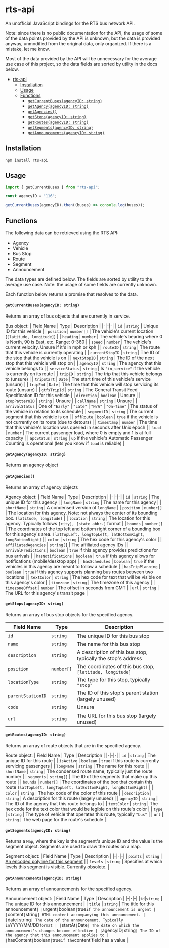 # rts-api

An unofficial JavaScript bindings for the RTS bus network API.

Note: since there is no public documentation for the API, the usage of some of the data points provided by the API is unknown, but the data is provided anyway, unmodified from the original data, only organized. If there is a mistake, let me know.

Most of the data provided by the API will be unnecessary for the average use case of this project, so the data fields are sorted by utility in the docs below.

-   [rts-api](#rts-api)
    -   [Installation](#installation)
    -   [Usage](#usage)
    -   [Functions](#functions)
        -   [`getCurrentBuses(agencyID: string)`](#getcurrentbusesagencyid-string)
        -   [`getAgency(agencyID: string)`](#getagencyagencyid-string)
        -   [`getAgencies()`](#getagencies)
        -   [`getStops(agencyID: string)`](#getstopsagencyid-string)
        -   [`getRoutes(agencyID: string)`](#getroutesagencyid-string)
        -   [`getSegments(agencyID: string)`](#getsegmentsagencyid-string)
        -   [`getAnnouncements(agencyID: string)`](#getannouncementsagencyid-string)

## Installation

```
npm install rts-api
```

## Usage

```javascript
import { getCurrentBuses } from "rts-api";

const agencyID = "116";

getCurrentBuses(agencyID).then((buses) => console.log(buses));
```

## Functions

The following data can be retrieved using the RTS API:

-   Agency
-   Vehicle
-   Bus Stop
-   Route
-   Segment
-   Announcement

The data types are defined below. The fields are sorted by utility to the average use case. Note: the usage of some fields are currently unknown.

Each function below returns a promise that resolves to the data.

#### `getCurrentBuses(agencyID: string)`

Returns an array of bus objects that are currently in service.

Bus object:
| Field Name | Type | Description |
|-|-|-|
| `id` | `string` | Unique ID for this vehicle |
| `position` | `number[]` | The vehicle's current location (`[latitude, longitude]`) |
| `heading` | `number` | The vehicle's bearing where 0 is North, 90 is East, etc. Range: 0-360 |
| `speed` | `number` | The vehicle's current velocity. Unsure if it's in mph or kph |
| `routeID` | `string` | The route that this vehicle is currently operating |
| `currentStopID` | `string` | The ID of the stop that the vehicle is on |
| `nextStopID` | `string` | The ID of the next stop that this vehicle will stop on |
| `agencyID` | `string` | The agency that this vehicle belongs to |
| `serviceStatus` | `string` | Is `"in_service"` if the vehicle is currently on its route |
| `tripID` | `string` | The trip that this vehicle belongs to (unsure) |
| `tripStart` | `Date` | The start time of this vehicle's service (unsure) |
| `tripEnd` | `Date` | The time that this vehicle will stop servicing its route (unsure) |
| `gtfsTripId` | `string` | The General Transit Feed Specification ID for this vehicle |
| `direction` | `boolean` | Unsure |
| `stopPatternID` | `string` | Unsure |
| `callName` | `string` | Unsure |
| `arrivalStatus` | One of `"Early"` \| `"Late"` \| `"N/A"` \| `"On-Time"` | The status of the vehicle in relation to its schedule |
| `segmentID` | `string` | The current segment that this vehicle is on |
| `offRoute` | `boolean` | `true` if the vehicle is not currently on its route (due to detours) |
| `timestamp` | `number` | The time that this vehicle's location was queried in seconds after Unix epoch |
| `load` | `number` | The current passenger load, where 0 is empty and 1 is at full capacity |
| `apcStatus` | `string` | `up` if the vehicle's Automatic Passenger Counting is operational (lets you know if `load` is reliable) |

#### `getAgency(agencyID: string)`

Returns an agency object

#### `getAgencies()`

Returns an array of agency objects

Agency object:
| Field Name | Type | Description |
|-|-|-|
| `id` | `string` | The unique ID for this agency |
| `longName` | `string` | The name for this agency |
| `shortName` | `string` | A condensed version of `longName` |
| `position` | `number[]` | The location for this agency. Note: not always the center of its bounding box. `[latitude, longitude]` |
| `location` | `string` | The location for this agency. Typically follows `[city], [state abbr.]` format |
| `bounds` | `number[]` | The coordinates of the top left and bottom right corner of a bounding box for this agency's area. `[latTopLeft, longTopLeft, latBottomRight, longBottomRight]` |
| `color` | `string` | The hex code for this agency's color |
| `affiliatedAgencies` | `string[]` | The affiliated agency IDs |
| `arrivalPredictions` | `boolean` | `true` if this agency provides predictions for bus arrivals |
| `hasNotifications` | `boolean` | `true` if this agency allows for notifications (mobile/desktop app) |
| `hasSchedules` | `boolean` | `true` if the vehicles in this agency are meant to follow a schedule |
| `hasTripPlanning` | `boolean` | `true` if this agency supports planning bus routes between two locations |
| `textColor` | `string` | The hex code for text that will be visible on this agency's color |
| `timezone` | `string` | The timezone of this agency |
| `timezoneOffset` | `number` | The offset in seconds from GMT |
| `url` | `string` | The URL for this agency's transit page |

#### `getStops(agencyID: string)`

Returns an array of bus stop objects for the specified agency.

| Field Name        | Type       | Description                                                  |
| ----------------- | ---------- | ------------------------------------------------------------ |
| `id`              | `string`   | The unique ID for this bus stop                              |
| `name`            | `string`   | The name for this bus stop                                   |
| `description`     | `string`   | A description of this bus stop, typically the stop's address |
| `position`        | `number[]` | The coordinates of this bus stop, `[latitude, longitude]`    |
| `locationType`    | `string`   | The type for this stop, typically `"stop"`                   |
| `parentStationID` | `string`   | The ID of this stop's parent station (largely unused)        |
| `code`            | `string`   | Unsure                                                       |
| `url`             | `string`   | The URL for this bus stop (largely unused)                   |

#### `getRoutes(agencyID: string)`

Returns an array of route objects that are in the specified agency.

Route object:
| Field Name | Type | Description |
|-|-|-|
| `id` | `string` | The unique ID for this route |
| `isActive` | `boolean` | `true` if this route is currently servicing passengers |
| `longName` | `string` | The name for this route |
| `shortName` | `string` | The condensed route name, typically just the route number |
| `segments` | `string[]` | The ID of the segments that make up this route |
| `bounds` | `number[]` | The coordinates of the box that contain this route `[latTopLeft, longTopLeft, latBottomRight, longBottomRight]` |
| `color` | `string` | The hex code of the color of this route |
| `description` | `string` | A description for this route (largely unused) |
| `agencyID` | `string` | The ID of the agency that this route belongs to |
| `textColor` | `string` | The hex code for the text color that would be legible on this route's color |
| `type` | `string` | The type of vehicle that operates this route, typically `"bus"` |
| `url` | `string` | The web page for the route's schedule |

#### `getSegments(agencyID: string)`

Returns a `Map`, where the key is the segment's unique ID and the value is the segment object.
Segments are used to draw the routes on a map.

Segment object:
| Field Name | Type | Description |
|-|-|-|
| `points` | `string` | [An encoded polyline for this segment](https://developers.google.com/maps/documentation/utilities/polylinealgorithm) |
| `levels` | `string` | Specifies at which levels this segment is visible. Currently obsolete. |

#### `getAnnouncements(agencyID: string)`

Returns an array of announcements for the specified agency.

Announcement object:
| Field Name | Type | Description |
|-|-|-|
|`id`|`string` | The unique ID for this announcement |
| `title` | `string` | The title for this announcement`| |`urgent`|`boolean`|`true`if the announcement is urgent | |`content`|`string`| HTML content accompanying this announcement. | |`date`|`string`| The date of the announcement. Typically in`YYYY/MM/DD`format | |`startAt`|`Date`| The date on which the announcement's changes become effective | |`agencyID`|`string`| The ID of the agency that this announcement applies to | |`hasContent`|`boolean`|`true`if the`content`field has a value |
